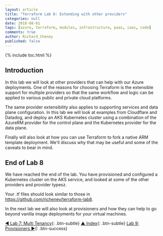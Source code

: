 ```yaml
---
layout: article
title: "Terraform Lab 8: Extending with other providers"
categories: null
date: 2018-08-01
tags: [azure, terraform, modules, infrastructure, paas, iaas, code]
comments: true
author: Richard_Cheney
published: false
---
```


{% include toc.html %}

## Introduction

In this lab we will look at other providers that can help with our Azure deployments. One of the reasons for choosing Terraform is the extensible support for multiple providers so that the same workflow and logic can be applied to various public and private cloud platforms.

The same provider extensibility also applies to supporting services and data plane configuration.  In this lab we will look at examples from Cloudflare and Datadog, and deploy an AKS Kubernetes cluster using a combination of the AzureRM provider for the control plane and the Kubernetes provider for the data plane.

Finally will also look at how you can use Terraform to fork a native ARM template deployment.  We'll discuss why that may be useful and some of the caveats to bear in mind.

## End of Lab 8

We have reached the end of the lab. You have provisioned and configured a Kubernetes cluster on the AKS service, and looked at some of the other providers and provider typesz.

Your .tf files should look similar to those in <https://github.com/richeney/terraform-lab8>.

In the next lab we will also look at provisioners and how they can help to go beyond vanilla image deployments for your virtual machines.

[◄ Lab 7: Multi Tenancy](../lab7){: .btn-subtle} [▲ Index](../#lab-contents){: .btn-subtle} [Lab 9: Provisioners ►](../lab9){: .btn-success}